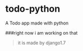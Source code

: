 todo-python
===========

A Todo app made with python

###right now i am working on that

> it is made by django1.7